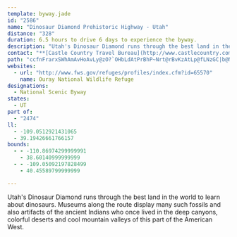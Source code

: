 ```yaml
---
template: byway.jade
id: "2586"
name: "Dinosaur Diamond Prehistoric Highway - Utah"
distance: "328"
duration: 6.5 hours to drive 6 days to experience the byway.
description: "Utah's Dinosaur Diamond runs through the best land in the world to learn about dinosaurs. Museums along the route display many such fossils and also artifacts of the ancient Indians who once lived in the deep canyons, colorful deserts and cool mountain valleys of this part of the American West."
contact: "**[Castle Country Travel Bureau](http://www.castlecountry.com)**  \r\n 435-637-3009  \r\n 800-842-0789  \r\n [Send E-mail](mailto:cctr@priceutah.net )  \r\n\r\n**[Dinosaurland Travel Board](http://www.dinoland.com)**  \r\n 800-477-5558  \r\n 435-789-6932  \r\n\r\n"
path: "ccfnFrarxSWhAmAvHoAvLy@zO?`OHbLdAtPrBhP~Nrt@rBvKzAtLp@fLNzGC|b@NhLRzGrApXj@t]B``@n@lNx@xErAhFxAjDhC`FdCnD~HdIxl@hi@`Y`XxKlLp]db@pXxYbUfPlVzM~XnPfu@tb@fl@h]fWdRrTzRtNlOlOjRhOjTvIfNhs@rlAht@~aAnrA~hBfk@tx@`LpOb{@pmAxR~\\tPpWlv@xfAlf@fq@fKjOr\\he@@^|EzHhAxC~AzLl@rBj@rApCfDlEsGhEgHfEdFjAt@fBr@ptBxb@tbBn\\~gAbUr}@|RfB|@|A`BnChJlClLfFbTn@v@hCnBdCjAvBdBn@~@v@nB^xCnCde@zMd}@bBfH~B`H`DxGrC`E`FjFtDlDh]zZxD|D|AtBf{@fyA~GgGtFeEhHmDjHmEb@e@fCyFn@aAtBqBjJaGvJoFdLaHhCsAdKyDrKgGzFeEjJuIbCmClUcSbCeBbHcGzKsI|BeCfXqb@bCmCnBiAbBi@vDa@lSe@`CQ~@UpAy@vD_FpB_DlBiE`IcWhEqKv@}AbAyAbByAvA}@pRwIpJeExBy@n@KrQRlLBlBHtMnCnC`@hBFdGHlEErCW~Ag@`FaDvP_N~HcH`IyInRwOx@_AjAcClN{^x@wAxAaBxAy@hXyEfAKdNElAOp@Y|@q@~@eAh@_AXu@tAsGb@sAbD{D`b@g[hEmDjBaCh@e@bCsA`H_CbCo@fIwAzA?fA\\~OdJ|GpDfC`A|FjDlIzDlBjAxAp@hATlCHbGuBrCDlFMnLmBdA[nJqErEsCx@_@`H_C|HmAdGD`B^fC`A~A|@dB`B|CdEzB`H~@lEfIre@`AnK`C`HvFzQt@`Gh@xBlAjBj@l@rJlHd@r@d@lAXlBN~FDfNZbGp@xE~AlFn@dAx@f@x@XbC?~LsEbGeBrFoAlOsAj@@rEr@fBr@l@b@x@~@f@x@Rl@|B|ON~Gx@hE~@|BvFnKxAdGr@`FV`EGxFs@fJcAlDuAtDwBjDgEfEoErCu[~PiBpB_ArBY~AEvA^`Cz@hB|AdB|BdBtHpCnFz@vD?rGWrCy@bB_ApJuHv[yUtJyElDs@lYyCnN_CdGyAfOgLz@gAlBmDjHmJdDaEtGkGpHwFzLwIhB}@xAWvM_@fBDr@T|DpC`q@zg@jGjE|JlBpEj@pa@zGbFp@jF~@bE`AzFlFbA~B`@xBSnIVfBbDrGfKvPpD~FbDlEzOrLxAx@nKvH|@v@Zd@`[lf@vBdEff@xcAlEhIrVl_@vTh[xM`StAnC~B`GjHlMl@fBf@jC\\nDbAdHx@fDXp@pAtApAxB`JpU~@vAxGnEjAjA^j@rYxl@rCnGt@xC\\`ChBlRfEvLxC~FrDrFzXf`@`KxNbCbEbB~FnGhm@ZrEPzHCjD[bENvDnA~ElA`IzA`GpB~Od@vBtJdZ^rCElCcAfDg@x@]b@yGxEaA~@wB`D}DfIiBnCsCfDo@jAiCxFiAfDcAlF_AfGCdHf@|LjAtKlClPr@tDn@tEbDj]`@|G|@lFhAfDdNbWvBhDxA`EfH~KrBxExCtC~@~ArCtGhErM~IpShB|B^Th@Lb@?dBa@l@?n@LhAr@\\Dt@E~AN|DFxA\\bBt@lGv@`Cx@fAF`CQdAPdD`AbK|D~HtHlBrAfB^vDlDpI~B|EjB~BlBvAt@Z?dLoArALxFy@|A@bDg@z@s@fAqAdCoDv@yBxCoKTeBUgEeAsFgAaIu@yCyBsEuFiNyEoKcAwC{A{FmEyZKyCJwCn@}DnAoCzMeS|ByBrBmA~C}@lEG~Lf@vAVpAf@vClBvYtT~AxBrDtHtLbUhApCl@zCrDd\\t@dFLfAN~ETxC|BvPj@fBlAvBtAlDrCvJlGlQv@fDbBnKh@jBxDbKfJlUrW`l@zFvKzMbU|BpExCbHxB|DrD|DfIrFpAhAnBnC|AxEhGpPbBdGbArEb@jOC~B_@dE_AnFw@fDwEfIwOfTqBdCeBhDm@dDAdDN`Cb@zAhA~BtB~B|Ad@bBRj^LxDJ|@VnAr@z@x@dFnH~DrIhAxCTrBJ`JCtBs@rHeAlF_BfG}@fEc@`DOvBI~Fb@hE\\xAj@jAx@dArCtB_QzOmFnFyArByAjEOjAIlCLhQVhIrG|{@HjDAtBYrEo@lFcAdE_BhDmDpFwi@vs@mCxEa@pAw@zCi@dDe@`GHnGZzDr@lExEfOl@xBT`BHjBExE_@rC}ClK_Ofb@iTho@}BfGc@d@uFlL{GbMyu@rlAqErGqEfFoDfD{[nWcHbFaGfDyb@~TiCxAcFbDS\\kGnDyWfNygA~h@wFtCyErBiNjHyd@~ZaO`JgGhE}FvCoIxCeN`D_yCfp@sCx@oElBwE~CyDfDoAxAcClD}BxDy_@bv@yC~EyC`EcEbFi`@vd@qIfIoa@lYwVrPwIlEcFdB}F`B{~@zRmT`FayBdy@}cAja@yHdDmPfJsX|Qyx@~i@yfBhmAsmBrqA_f@p\\oNnI_N`HmIxDmTxI}a@bO{QfHuOfFkLtCwI~AeMjBkMrAyOr@mfAdCadAlBuJ^wz@dBeN`@_rC`GgDVcG~@n@|FlAjHxBbOTjDz@hJl@pEl@pDp@dDzW|gAhCdM|@~FhAxHx@tHroArkOl@tRDrF^xGo@HYTOZEv@}@|X_Dbs@oNtsBoAtOmRjjAgHna@cBdIcRjy@{BlIcOfc@}HnT{KdYoSxe@}Qpa@_DxGuHbNg`Av`BsFxIeC`Fky@jcCeDlKmOdd@yA`DqDnF_B`BaKfIgHjG}CzE_ApCmBnHyBlK{]hrBwBtKeBdHqAfG[dCUzDIzMMle@QhLg@xKyAjO?pAr@fB{@pAy@tBqAvE}M~|@iAxGiC~Q}@dHyAlOc@hHy@bTI`MLbu@CtMHvTIlSNpm@P|Bp@xEn@fCvBnE~AdChC~CpClChBlA~@~FhDhNf@tBd@bDh@zBvCbVn[zvC`BhKhCtR~@lLDnCIdD_Dpa@OfBo@rCwG|NO|@yMdXcCxF{k@puAwa@hcAsChGaEfIaFtIuCjEcF`HsnBdaC_IjImF~EiCvBwEhDeHtEgL`GmIlD{IlCqIxBafIfsAsjA|Vqm@bMsAb@_p@hNoPrF{N`HyGzDea@vWoHvCoCl@_D`@qEJ}AGgDSwWqCyFSsGCiRb@sQfAeq@xCgFLcjADk~HlB{{D\\gGFiI\\yEh@}Cr@q[xIgcBdf@i`@tJyj@lMmSfFkNbEos@rVeFzAsZhIoiBlh@qJhCg[fJq\\|I_MlDeJdDgLfFqFrC_UvNgFjEu|@tt@m`Ahw@cg@`b@eKfIyRlPgGzEmwD|~Cg_@v[uWpV_RfRuLnMsSxUe~ArmBy_A|iAeLpNkjBt{Bwe@lk@kGdGmzC~gCqKtL{ChEsEvHoCnFsDxIuHrTugA|gDiMj_@{mBfaG{BxHmC|LkAfHiAzJy@hKo@lPC|WT~aAKhKg@vF{AfIiAtDmDhJ_@vAsBhJ{EbWWfDCjINtBzHbr@xBlJxS`p@dLr_@x@bDj@nFTn~BBbxAR|wAArRWlGoCpPgCrL}@fCy@~A_Ud]qEhHgp@jcAwFfIuMvScy@joAqJnKwFlEiGzD{E`CcYdKeB`@_JbDyB^c@E{O|AqCn@yCnBu@jAq@zA[~AOpAElCx@fKV`BnHz[h@nGVzFFxGItFe@pGs@vG}@pEcEdNyAjE_B~F{J~[yAlEId@sBlE_CzCkDjDaQbMqPlMuB`Aw\\|VwJ~Hio@zd@oF~FcB~CyAlDmAzEy@fGS`DKfQc@bOu@`Ie@lCmAxEy@rBcCtEyBpCwDzCci@p]iEpBgGxBuIzAsG\\{GIyCSmDk@cDu@mWaJsDk@mAEKJmBKqCFqBVsJvAsLt@ic@b@g_CtG}B?{J_@}IkAsGaBwCeAcCgAsAkAwNgIqDkBaE{AmGsAiEYwHDu@MwEbAoD~AkBjByAlCg@`Am@lBwFfWsArE_B`DcCdDsBrBiBrAaErBgDx@{PlCaJfAqRxCqD\\mCEyB_@mBq@eLsFcDkAy@OmC?q@LqH~CcCt@iAPsAD_BEgBq@}CyBaOeNsAs@sBe@mAEm@D_Cl@q@\\sDhD{BjCeBf@oAPiE]mASgAa@Y_@Qw@_BiOfIcId@u@r@oBHy@?s@W}BUu@o@_Ay@k@_CgAi@q@c@mAmCiLy@wBcBgCwEuEeCkF_B{Dy@kCw@aBwA}@gCg@qBgA_CaC{NaQcBeDcF}M}FsKkBmCyAkBoB_BsHcEi@y@i@_BqAmGaByCsBuB_BoA}@[oAMmD}BaEmFeAoAs@i@}Cu@cAs@eA}AUi@c@qCUgC_@yAa@cA{CsC{KiGuEgDeDeD{G{IiBuDaCyFq@gCq@eFcDoKcBaCgEqEaAsAq@gBoAmFq@mAuAsAaL_JyHyGgKwNUk@i@mC]s@a@a@cAe@yC?cA_@kOoO{KaIyAsAo@_AcBkDiAsE_@aDgAiRc@sAk@e@oAYi@Py@l@mCrDo@d@oA`@_A?}Ae@sEoDm@]sHu@{Ai@cAs@gCmCqCoBiB}@}B_@yBLiAd@s@p@eBdCmAfAu@V_BQi@Yo@}@s@uBc@wBu@oJ_@qBs@gByDyFo@{AYmBNuHCo@]iAq@m@s@Qu@DwHxBeJtAoD^mCPsDq@gCgA_]{QoHgEaHmDmDeAwDAyBXot@tQ}B`Akn@j`@{At@}Bp@yC\\eDKcCe@qBy@cC{AoL_MgCeBcCo@cHW_D_@mCy@cAk@sC}BkZi[uAaC{@yCgA_Lm@cDiCqJsCqO_AgDsByD_BeBwCsByC_AmHsAmBQ{E?eCa@qBm@{AOyCD{AMcGuBoAUkCMaADyB^wJfCmF~@}@E}AYiCu@gCi@eAP_Af@wCpCgAx@kA`@}E^u@Mo@_@_@q@Os@G_AF{@Nm@`AeC\\mCU}A]m@o@e@cHaAyIe@gIF}I\\iBKmAQ_WqKgAyA_AqC_@gD?kB^uBn@_CfDoJXqAXaB@s@IwAU_B[}@m@cAcBgAo@WwHmAoBkAeHoIiCyCc@UeC_@aHk@sBD_Al@i@j@mChEcAjA_A`@u@JcBGiAYeA_AwCeE}A{@eASy@@uFx@{AB{Eq@_BFo@JcBx@yClBcB\\}A?o@Qs@_@{@s@iBwCiOm^e@yAO{AC_Bb@kFG{EKy@s@aCyCaHi@yBOyAQiTc@oNPwBv@oDZkCN{EKyCwCkU{@yMi@aCi@_BgFcLo@yD}Fme@cBsGs@}B_EuIwBoF_Rca@mBuD}HaNcBuFwBsJk@uB_BqDkBgCiGsFkHaJkQ_ZcC_C_Am@sBeAaKyCsBeAgCmBoBgCuZed@}HuK{@cAwUwUyNiOoSwRoIyImI{HyXeYqGgHgZ}YwGmHcDyEsCsEsBcEsByEqKo\\}AcEcDeGyAeBsBoBuCeBqBy@kMsDiBq@aBiA{AwAiAuAcAqBcBuF{Hef@Uy@}EiLuAsC}ByCcBaB_Cy@kC]cGe@cAYuDmBwAsA_ByBkL}Wi@wAyB}IuAyDkCuEmB_Fo@mCeAmHo@yB_AkC}@}AsA_BqMgNiAgBcBeDyAaFaFuWk@{BsB_FiOqTe@gAyAmEy@kBiCgEgAkAyAeAaKuF_As@sB}Bod@y}@cDeGcDwEmf@yn@{CgDcC{BaAu@yJcFoMgGqE}CaF}DsCsCwCsC}J_LgDmE}J}OwB{D_BcDmF}MaBgDcU__@uEmG}BkBwDsB_AY_Dq@uBGkUf@{BAuB_@y@]sCoB{AmBc@y@m@yA{@qCiJa`@uAmEiA_C_DyF}C{DqDkD_Ao@kMsGcCeAkFgAoNyAuCs@wCiAq]eZoCyDeHcL_CsB}@i@cA[aCa@o[_@o@KyAW}CmAy@g@iCcCo@y@s@sA_AmBg@aBe@kBsHqa@yA}Eg@kAeByCyAyBgEuD_BeA}XaMwCaBoCkBgB_BoCsC{CcEuAeCoAkCqEiLoCyF{@sAiDaEgQsO}B{BwBkCuBiDsAeCsDaJsBgE}IaOaHcJi@_Ao@sAgBqGyAaIy@oC}AgD_Sc[u@qB_@gBc@gD?aNYeDe@aCcAmCuA_C}AaBwBsAoCgA}BqAaCkBkCeCqJkN{C{DeD_DwDcCyGwBiBeAiA_AiAkBcAyBcAyAiAeAsGcDwBmBeBkCoHiOkCyGob@q`A}@aBsBeCi@a@qF_CkAq@}@s@sBeCeE{GqBsB{@m@mB_AiMyDyDkBiAu@aGaGmUoX{CoCkHeFaZ{PoBsAs@s@aAmAaB_D}CiKo@qAcDeFeAgDaAoEeBmG_@w@o@s@c@[aAW{DUsTCE{i@FaBbAqG`CmKpLof@~@aIHkDOsHg@}Ew@sDo^ykAiB_HoAwGi^qlCeAiMUqEIiIPgPpBcXtMs{ANqKI}CqAgRk@iMIgHRyOh@wHbBmNz`@ivBzHyb@jLkm@dBuL`DkXdGqc@nTqnAjA{H^wDX_GHkFImFaIwrCwAe_@aSkkEs@aGmC{Lyd@mmBuB_H_Mg\\cEiMyhB}tHap@qdC}AeEiB_EyB{DqBaCeEgEqHsF}EsBcB_@wBSyi@Lk}@c@g_ANigA?kk@L_VE}FKmCYcDs@sGsCgEaDqC_DyAsBsAeCiAiCegAqrCs~BauF}Tmp@_BsFqAoDuA}BiAa@oBSai@Fu@YOWOsAc@ytE?wtBx@oeC?m[^yfB?czAKuo@NigBOae@MslA?qVNoz@?}v@Eoz@KoM]iNqFw_BkCy\\kIgbAs@}GiBmNyBqMid@ytBkE{ScCsRu@qLc@qLA_HJcLR_GtLw`C?gDO_D]_Do@gD_AsCmByDci@cv@sCmEyAoCgAeCeAyCeBaGy@gEorAgfIu@eEyAcGm@eBoA{B}AsBiAkAiEqCaTiImJkDgJ}DsE_B{Aw@cDyBuDsDiSiWaDuC_Ak@cBy@eBk@gQuB}LgAuH}AaIoDcj@w\\ob@iYgHoFgpAc~@wGsEgEaC}E}BgEuAcDy@mF_A}TgBgM}AmB_@wDiAyCoAeB{@yq@gf@kJ_FwFkByDaAsa@aHyEeAcBg@iEkB{C{BmYmVsDoDiE_Fwj@cy@{Va^cEqGiv@ygAcCiEeA_DcAmFOwAcAutDBuAN_CTeAr@yBz@_BlNiTpPkVlAyAxCsClCkBrBoAbD_BhDkAzGmArEYhhAe@b~AaAvBWhEmBfA_ApA_BrAgC|@sBbBgFrh@i_BbFoPpGuQhLm^`wBquGjcAs|CrCiKn@sCrAmI~@oId@oJLeHOmbAaBcfE?_g@V_f@h@w]d@{F~@aFjB{Ft@wAdAcBlCeDlV{WzYkZ~|Ak`BdF_GjHcKb_@{l@rFgJrF{KjBeExCoHlDoKhd@ypA~@_CdKgZtBkHnC{J`BiHhBaJhBuLrAaKlEi`@hQezArCiM|C}KdAgC|Xgn@vFoOrCoJ|B}I`Jq_@bT}x@pKi`@~Oin@lJs[rKi`@xB{JnAsGxA{IbAcHlJsz@tKifAbEur@dJkeBbEseAj[ugHd@_Hx@eIh@mDrA}GzAaGvByGfAmCpByEzFyJpLoQ"
websites: 
  - url: "http://www.fws.gov/refuges/profiles/index.cfm?id=65570"
    name: Ouray National Wildlife Refuge
designations: 
  - National Scenic Byway
states: 
  - UT
part of: 
  - "2474"
ll: 
  - -109.0512921431065
  - 39.19426661766157
bounds: 
  - - -110.86974299999991
    - 38.60140999999999
  - - -109.05092197828499
    - 40.45589799999999

---
```


Utah's Dinosaur Diamond runs through the best land in the world to learn about dinosaurs. Museums along the route display many such fossils and also artifacts of the ancient Indians who once lived in the deep canyons, colorful deserts and cool mountain valleys of this part of the American West.
